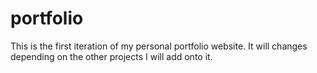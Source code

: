 # portfolio
This is the first iteration of my personal portfolio website. It will changes depending on the other projects I will add onto it.

